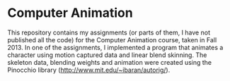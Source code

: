 Computer Animation
===============================

This repository contains my assignments (or parts of them, I have not published all the code) for the Computer Animation course, taken in Fall 2013. In one of the assignments, I implemented a program that animates a character using motion captured data and linear blend skinning. The skeleton data, blending weights and animation were created using the Pinocchio library (http://www.mit.edu/~ibaran/autorig/).
